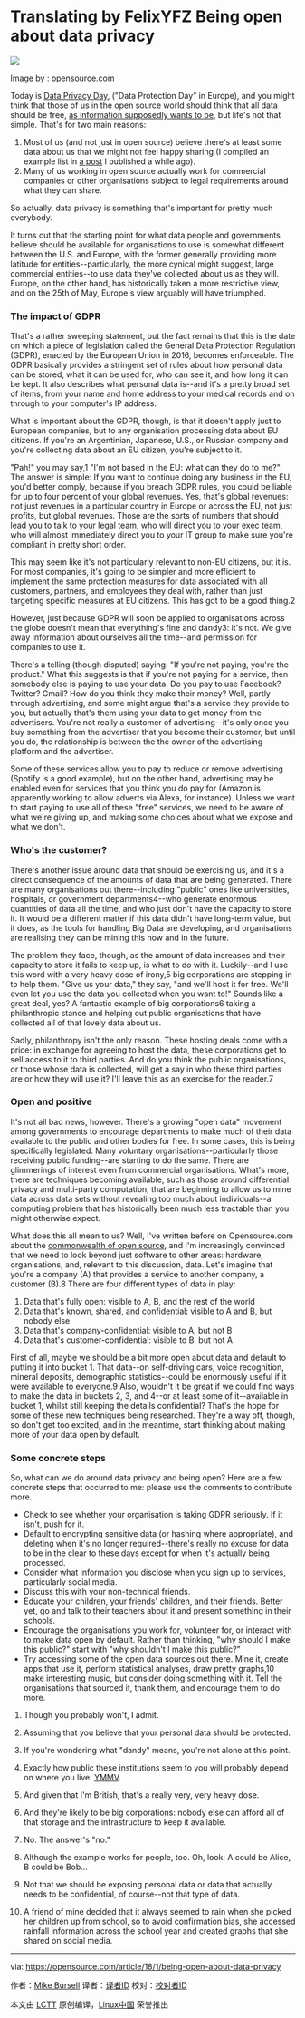Translating by FelixYFZ Being open about data privacy
======
![](https://opensource.com/sites/default/files/styles/image-full-size/public/lead-images/GOV_opendata.png?itok=M8L2HGVx)


Image by : opensource.com

Today is [Data Privacy Day][1], ("Data Protection Day" in Europe), and you might think that those of us in the open source world should think that all data should be free, [as information supposedly wants to be][2], but life's not that simple. That's for two main reasons:

  1. Most of us (and not just in open source) believe there's at least some data about us that we might not feel happy sharing (I compiled an example list in [a post][3] I published a while ago).
  2. Many of us working in open source actually work for commercial companies or other organisations subject to legal requirements around what they can share.



So actually, data privacy is something that's important for pretty much everybody.

It turns out that the starting point for what data people and governments believe should be available for organisations to use is somewhat different between the U.S. and Europe, with the former generally providing more latitude for entities--particularly, the more cynical might suggest, large commercial entities--to use data they've collected about us as they will. Europe, on the other hand, has historically taken a more restrictive view, and on the 25th of May, Europe's view arguably will have triumphed.

### The impact of GDPR

That's a rather sweeping statement, but the fact remains that this is the date on which a piece of legislation called the General Data Protection Regulation (GDPR), enacted by the European Union in 2016, becomes enforceable. The GDPR basically provides a stringent set of rules about how personal data can be stored, what it can be used for, who can see it, and how long it can be kept. It also describes what personal data is--and it's a pretty broad set of items, from your name and home address to your medical records and on through to your computer's IP address.

What is important about the GDPR, though, is that it doesn't apply just to European companies, but to any organisation processing data about EU citizens. If you're an Argentinian, Japanese, U.S., or Russian company and you're collecting data about an EU citizen, you're subject to it.

"Pah!" you may say,1 "I'm not based in the EU: what can they do to me?" The answer is simple: If you want to continue doing any business in the EU, you'd better comply, because if you breach GDPR rules, you could be liable for up to four percent of your global revenues. Yes, that's global revenues: not just revenues in a particular country in Europe or across the EU, not just profits, but global revenues. Those are the sorts of numbers that should lead you to talk to your legal team, who will direct you to your exec team, who will almost immediately direct you to your IT group to make sure you're compliant in pretty short order.

This may seem like it's not particularly relevant to non-EU citizens, but it is. For most companies, it's going to be simpler and more efficient to implement the same protection measures for data associated with all customers, partners, and employees they deal with, rather than just targeting specific measures at EU citizens. This has got to be a good thing.2

However, just because GDPR will soon be applied to organisations across the globe doesn't mean that everything's fine and dandy3: it's not. We give away information about ourselves all the time--and permission for companies to use it.

There's a telling (though disputed) saying: "If you're not paying, you're the product." What this suggests is that if you're not paying for a service, then somebody else is paying to use your data. Do you pay to use Facebook? Twitter? Gmail? How do you think they make their money? Well, partly through advertising, and some might argue that's a service they provide to you, but actually that's them using your data to get money from the advertisers. You're not really a customer of advertising--it's only once you buy something from the advertiser that you become their customer, but until you do, the relationship is between the the owner of the advertising platform and the advertiser.

Some of these services allow you to pay to reduce or remove advertising (Spotify is a good example), but on the other hand, advertising may be enabled even for services that you think you do pay for (Amazon is apparently working to allow adverts via Alexa, for instance). Unless we want to start paying to use all of these "free" services, we need to be aware of what we're giving up, and making some choices about what we expose and what we don't.

### Who's the customer?

There's another issue around data that should be exercising us, and it's a direct consequence of the amounts of data that are being generated. There are many organisations out there--including "public" ones like universities, hospitals, or government departments4--who generate enormous quantities of data all the time, and who just don't have the capacity to store it. It would be a different matter if this data didn't have long-term value, but it does, as the tools for handling Big Data are developing, and organisations are realising they can be mining this now and in the future.

The problem they face, though, as the amount of data increases and their capacity to store it fails to keep up, is what to do with it. Luckily--and I use this word with a very heavy dose of irony,5 big corporations are stepping in to help them. "Give us your data," they say, "and we'll host it for free. We'll even let you use the data you collected when you want to!" Sounds like a great deal, yes? A fantastic example of big corporations6 taking a philanthropic stance and helping out public organisations that have collected all of that lovely data about us.

Sadly, philanthropy isn't the only reason. These hosting deals come with a price: in exchange for agreeing to host the data, these corporations get to sell access to it to third parties. And do you think the public organisations, or those whose data is collected, will get a say in who these third parties are or how they will use it? I'll leave this as an exercise for the reader.7

### Open and positive

It's not all bad news, however. There's a growing "open data" movement among governments to encourage departments to make much of their data available to the public and other bodies for free. In some cases, this is being specifically legislated. Many voluntary organisations--particularly those receiving public funding--are starting to do the same. There are glimmerings of interest even from commercial organisations. What's more, there are techniques becoming available, such as those around differential privacy and multi-party computation, that are beginning to allow us to mine data across data sets without revealing too much about individuals--a computing problem that has historically been much less tractable than you might otherwise expect.

What does this all mean to us? Well, I've written before on Opensource.com about the [commonwealth of open source][4], and I'm increasingly convinced that we need to look beyond just software to other areas: hardware, organisations, and, relevant to this discussion, data. Let's imagine that you're a company (A) that provides a service to another company, a customer (B).8 There are four different types of data in play:

  1. Data that's fully open: visible to A, B, and the rest of the world
  2. Data that's known, shared, and confidential: visible to A and B, but nobody else
  3. Data that's company-confidential: visible to A, but not B
  4. Data that's customer-confidential: visible to B, but not A



First of all, maybe we should be a bit more open about data and default to putting it into bucket 1. That data--on self-driving cars, voice recognition, mineral deposits, demographic statistics--could be enormously useful if it were available to everyone.9 Also, wouldn't it be great if we could find ways to make the data in buckets 2, 3, and 4--or at least some of it--available in bucket 1, whilst still keeping the details confidential? That's the hope for some of these new techniques being researched. They're a way off, though, so don't get too excited, and in the meantime, start thinking about making more of your data open by default.

### Some concrete steps

So, what can we do around data privacy and being open? Here are a few concrete steps that occurred to me: please use the comments to contribute more.

  * Check to see whether your organisation is taking GDPR seriously. If it isn't, push for it.
  * Default to encrypting sensitive data (or hashing where appropriate), and deleting when it's no longer required--there's really no excuse for data to be in the clear to these days except for when it's actually being processed.
  * Consider what information you disclose when you sign up to services, particularly social media.
  * Discuss this with your non-technical friends.
  * Educate your children, your friends' children, and their friends. Better yet, go and talk to their teachers about it and present something in their schools.
  * Encourage the organisations you work for, volunteer for, or interact with to make data open by default. Rather than thinking, "why should I make this public?" start with "why shouldn't I make this public?"
  * Try accessing some of the open data sources out there. Mine it, create apps that use it, perform statistical analyses, draw pretty graphs,10 make interesting music, but consider doing something with it. Tell the organisations that sourced it, thank them, and encourage them to do more.



1. Though you probably won't, I admit.

2. Assuming that you believe that your personal data should be protected.

3. If you're wondering what "dandy" means, you're not alone at this point.

4. Exactly how public these institutions seem to you will probably depend on where you live: [YMMV][5].

5. And given that I'm British, that's a really very, very heavy dose.

6. And they're likely to be big corporations: nobody else can afford all of that storage and the infrastructure to keep it available.

7. No. The answer's "no."

8. Although the example works for people, too. Oh, look: A could be Alice, B could be Bob…

9. Not that we should be exposing personal data or data that actually needs to be confidential, of course--not that type of data.

10. A friend of mine decided that it always seemed to rain when she picked her children up from school, so to avoid confirmation bias, she accessed rainfall information across the school year and created graphs that she shared on social media.

--------------------------------------------------------------------------------

via: https://opensource.com/article/18/1/being-open-about-data-privacy

作者：[Mike Bursell][a]
译者：[译者ID](https://github.com/译者ID)
校对：[校对者ID](https://github.com/校对者ID)

本文由 [LCTT](https://github.com/LCTT/TranslateProject) 原创编译，[Linux中国](https://linux.cn/) 荣誉推出

[a]:https://opensource.com/users/mikecamel
[1]:https://en.wikipedia.org/wiki/Data_Privacy_Day
[2]:https://en.wikipedia.org/wiki/Information_wants_to_be_free
[3]:https://aliceevebob.wordpress.com/2017/06/06/helping-our-governments-differently/
[4]:https://opensource.com/article/17/11/commonwealth-open-source
[5]:http://www.outpost9.com/reference/jargon/jargon_40.html#TAG2036
